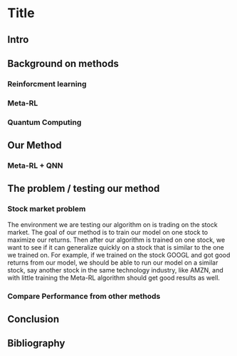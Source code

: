 # Title
## Intro
## Background on methods
### Reinforcment learning
### Meta-RL
### Quantum Computing
## Our Method
### Meta-RL + QNN
## The problem / testing our method
### Stock market problem

The environment we are testing our algorithm on is trading on the stock market. The goal of our method is to train our model on one stock to maximize our returns. Then after our algorithm is trained on one stock, we want to see if it can generalize quickly on a stock that is similar to the one we trained on. For example, if we trained on the stock GOOGL and got good returns from our model, we should be able to run our model on a similar stock, say another stock in the same technology industry, like AMZN, and with little training the Meta-RL algorithm should get good results as well.

### Compare Performance from other methods
## Conclusion
## Bibliography
